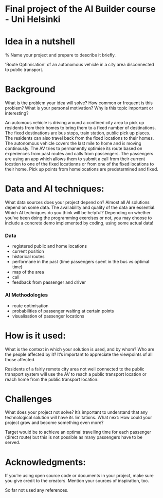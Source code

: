 # Final project of the AI Builder course - Uni Helsinki

# Idea in a nutshell
% Name your project and prepare to describe it briefly.

'Route Optimisation' of an autonomous vehicle in a city area disconnected to public transport.

# Background
What is the problem your idea will solve? How common or frequent is this problem? What is your personal motivation? Why is this topic important or interesting?

An automous vehicle is driving around a confined city area to pick up residents from their homes to bring them to a fixed number of destinations. The fixed destinations are bus stops, train station, public pick up places. 
The residents can also travel back from the fixed locations to their homes. The autonomous vehicle covers the last mile to home and is moving continously. The AV tries to permanently optimise its route based on experiences from past routes and calls from passengers. The passengers are using an app which allows them to submit a call from their current locstion to one of the fixed locationns or from one of  the  fixed locations to their home. Pick up points from homelocations are predetermined and fixed.



# Data and AI techniques: 
What data sources does your project depend on? Almost all AI solutions depend on some data. The availability and quality of the data are essential. Which AI techniques do you think will be helpful? Depending on whether you've been doing the programming exercises or not, you may choose to include a concrete demo implemented by coding, using some actual data!

### Data
+ registered public and home locations
+ current position
+ historical routes 
+ performane in the past (time passengers spent in the bus vs optimal time)
+ map of the area
+ call
+ feedback from passenger and driver

### AI Methodologies
+ route optimisation
+ probabilities of passenger waiting at certain points
+ visualisation of passenger locations


# How is it used: 
What is the context in which your solution is used, and by whom? Who are the people affected by it? It’s important to appreciate the viewpoints of all those affected.

Residents of a fairly remote city area not well connected to the public transport system will use the AV to reach a public transport location or reach home from the public transport location.


# Challenges

What does your project not solve? It’s important to understand that any technological solution will have its limitations.
What next: How could your project grow and become something even more?

Target would be to achieve an optimal travelling time for each passenger (direct route) but this is not possible as many passengers have to be served.


# Acknowledgments: 
If you’re using open source code or documents in your project, make sure you give credit to the creators. Mention your sources of inspiration, too.

So far not used any references.

